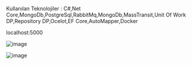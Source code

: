  Kullanılan Teknolojiler : 
 C#,Net Core,MongoDb,PostgreSql,RabbitMq,MongoDb,MassTransit,Unit Of Work DP,Repository DP,Ocelot,EF Core,AutoMapper,Docker

 localhost:5000

![image](https://github.com/kelicihasan/TelephoneBook/assets/39105093/a7b7aece-0e13-4e51-9452-27034446a529)

![image](https://github.com/kelicihasan/TelephoneBook/assets/39105093/5238000e-0680-4f6d-a2cc-ad81235b6dc7)
